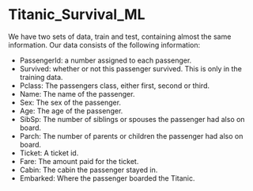 # Titanic_Survival_ML

We have two sets of data, train and test, containing almost the same information. Our data consists of the following information:

- PassengerId: a number assigned to each passenger.
- Survived: whether or not this passenger survived.  This is only in the training data.
- Pclass: The passengers class, either first, second or third.
- Name: The name of the passenger.
- Sex: The sex of the passenger.
- Age: The age of the passenger.
- SibSp: The number of siblings or spouses the passenger had also on board.
- Parch: The number of parents or children the passenger had also on board.
- Ticket: A ticket id.
- Fare: The amount paid for the ticket.
- Cabin: The cabin the passenger stayed in.
- Embarked: Where the passenger boarded the Titanic.
